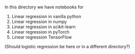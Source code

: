 In this directory we have notebooks for
1.  Linear regression in vanilla python
2.  Linear regression in numpy
3.  Linear regression in scikit-learn
4.  Linear regression in pyTorch
5.  Linear regression TensorFlow

(Should logistic regression be here or in a different directory?)
